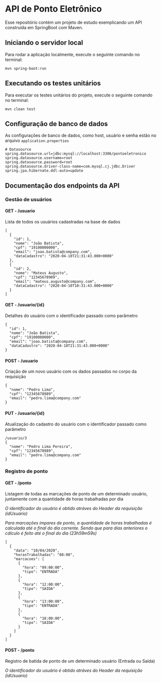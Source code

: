 # API de Ponto Eletrônico

Esse repositório contém um projeto de estudo exemplicando um API construída em SpringBoot com Maven.

## Iniciando o servidor local

Para rodar a aplicação localmente, execute o seguinte comando no terminal:

```
mvn spring-boot:run
```

## Executando os testes unitários

Para executar os testes unitários do projeto, execute o seguinte comando no terminal:

```
mvn clean test
```

## Configuração de banco de dados

As configurações de banco de dados, como host, usuário e senha estão no arquivo `application.properties`

```
# Datasource
spring.datasource.url=jdbc:mysql://localhost:3306/pontoeletronico
spring.datasource.username=root
spring.datasource.password=root
spring.datasource.driver-class-name=com.mysql.cj.jdbc.Driver
spring.jpa.hibernate.ddl-auto=update
```

## Documentação dos endpoints da API

### Gestão de usuários

#### GET - /usuario

Lista de todos os usuários cadastradas na base de dados

```
[
  {
    "id": 1,
    "nome": "João Batista",
    "cpf": "19100000000",
    "email": "joao.batista@company.com",
    "dataCadastro": "2020-04-10T21:31:43.000+0000"
  },
  {
    "id": 2,
    "nome": "Mateus Augusto",
    "cpf": "12345678909",
    "email": "mateus.augusto@company.com",
    "dataCadastro": "2020-04-10T10:31:43.000+0000"
  }
]
```

#### GET - /usuario/{id}

Detalhes do usuário com o identificador passado como parâmetro

```
{
  "id": 1,
  "nome": "João Batista",
  "cpf": "19100000000",
  "email": "joao.batista@company.com",
  "dataCadastro": "2020-04-10T21:31:43.000+0000"
}
```

#### POST - /usuario

Criação de um novo usuário com os dados passados no corpo da requisição

```
{
  "nome": "Pedro Lima",
  "cpf": "12345678989",
  "email": "pedro.lima@company.com"
}
```

#### PUT - /usuario/{id}

Atualização do cadastro do usuário com o identificador passado como parâmetro

```
/usuario/3
{
  "nome": "Pedro Lima Pereira",
  "cpf": "12345678989",
  "email": "pedro.lima@company.com"
}
```

### Registro de ponto

#### GET - /ponto

Listagem de todas as marcações de ponto de um determinado usuário, juntamente com a quantidade de horas trabalhadas por dia

*O identificador do usuário é obtido atráves do Header da requisição (idUsuario)*

*Para marcações ímpares de ponto, a quantidade de horas trabalhadas é calculada até o final do dia corrente. Sendo que para dias anteriores o cálculo é feito até o final do dia (23h59m59s)*

```
[
  {
    "data": "10/04/2020",
    "horasTrabalhadas": "08:00",
    "marcacoes": [
      {
        "hora": "09:00:00",
        "tipo": "ENTRADA"
      },
      {
        "hora": "12:00:00",
        "tipo": "SAIDA"
      },
      {
        "hora": "13:00:00",
        "tipo": "ENTRADA"
      },
      {
        "hora": "18:00:00",
        "tipo": "SAIDA"
      }
    ]
  }
]
```

#### POST - /ponto

Registro de batida de ponto de um determinado usuário (Entrada ou Saída)

*O identificador do usuário é obtido atráves do Header da requisição (idUsuario)*